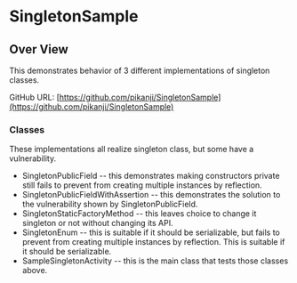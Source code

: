 SingletonSample
===============

Over View
---------
This demonstrates behavior of 3 different implementations of singleton classes.

GitHub URL: [https://github.com/pikanji/SingletonSample](https://github.com/pikanji/SingletonSample)

### Classes
These implementations all realize singleton class, but some have a vulnerability.
* SingletonPublicField -- this demonstrates making constructors private still fails to prevent from creating multiple instances by reflection.
* SingletonPublicFieldWithAssertion -- this demonstrates the solution to the vulnerability shown by SingletonPublicField.
* SingletonStaticFactoryMethod -- this leaves choice to change it singleton or not without changing its API.
* SingletonEnum -- this is suitable if it should be serializable, but fails to prevent from creating multiple instances by reflection. This is suitable if it should be serializable.
* SampleSingletonActivity -- this is the main class that tests those classes above.